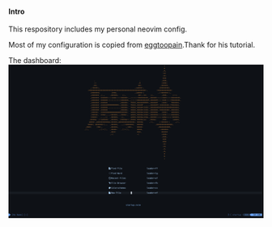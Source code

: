 #### Intro
This respository includes my personal neovim config.

Most of my configuration is copied from [eggtoopain](https://github.com/eggtoopain/Neovim ).Thank for his tutorial. 

The dashboard:
![dashboard](docs/dashboard.png) 



